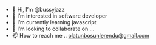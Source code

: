 - 👋 Hi, I’m @bussyjazz
- 👀 I’m interested in software developer
- 🌱 I’m currently learning javascript
- 💞️ I’m looking to collaborate on ...
- 📫 How to reach me .. olatunbosunlerendu@gmail.com

<!---
bussyjazz/bussyjazz is a ✨ special ✨ repository because its `README.md` (this file) appears on your GitHub profile.
You can click the Preview link to take a look at your changes.
--->
